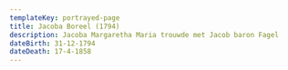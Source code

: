 ```yaml
---
templateKey: portrayed-page
title: Jacoba Boreel (1794)
description: Jacoba Margaretha Maria trouwde met Jacob baron Fagel
dateBirth: 31-12-1794
dateDeath: 17-4-1858
---
```

